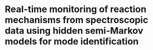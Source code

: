 # Real-time monitoring of reaction mechanisms from spectroscopic data using hidden semi-Markov models for mode identification
